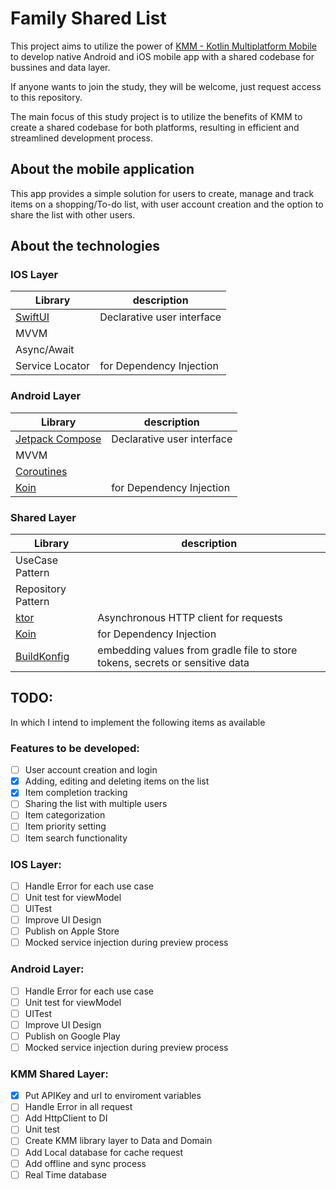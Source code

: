 # **Family Shared List**

This project aims to utilize the power of [KMM - Kotlin Multiplatform Mobile](https://kotlinlang.org/lp/mobile/) to develop native Android and iOS mobile app with a shared codebase for bussines and data layer. 

If anyone wants to join the study, they will be welcome, just request access to this repository.

The main focus of this study project is to utilize the benefits of KMM to create a shared codebase for both platforms, resulting in efficient and streamlined development process.

## About the mobile application

This app provides a simple solution for users to create, manage and track items on a shopping/To-do list, with user account creation and the option to share the list with other users.

## About the technologies

### IOS Layer
| Library | description |
| ----------- | ----------- | 
| [SwiftUI](https://developer.apple.com/xcode/swiftui/) | Declarative user interface | 
| MVVM |  |
| Async/Await |  |
| Service Locator | for Dependency Injection |

### Android Layer
| Library | description |
| ----------- | ----------- | 
| [Jetpack Compose](https://developer.android.com/jetpack/compose)  | Declarative user interface |
| MVVM | |
| [Coroutines](https://kotlinlang.org/docs/coroutines-overview.html) |  | 
| [Koin](https://insert-koin.io/) | for Dependency Injection | 

### Shared Layer
| Library | description |
| ----------- | ----------- | 
| UseCase Pattern | |
| Repository Pattern | |
| [ktor](https://ktor.io/) | Asynchronous HTTP client for requests | 
| [Koin](https://insert-koin.io/) | for Dependency Injection | 
| [BuildKonfig](https://github.com/yshrsmz/BuildKonfig)  | embedding values from gradle file to store tokens, secrets or sensitive data |

## TODO:

In which I intend to implement the following items as available

### Features to be developed: 
- [ ] User account creation and login
- [X] Adding, editing and deleting items on the list
- [X] Item completion tracking
- [ ] Sharing the list with multiple users
- [ ] Item categorization
- [ ] Item priority setting
- [ ] Item search functionality

### IOS Layer:
- [ ] Handle Error for each use case
- [ ] Unit test for viewModel
- [ ] UITest
- [ ] Improve UI Design
- [ ] Publish on Apple Store
- [ ] Mocked service injection during preview process

### Android Layer:
- [ ] Handle Error for each use case
- [ ] Unit test for viewModel
- [ ] UITest
- [ ] Improve UI Design
- [ ] Publish on Google Play
- [ ] Mocked service injection during preview process

### KMM Shared Layer: 
- [X] Put APIKey and url to enviroment variables
- [ ] Handle Error in all request
- [ ] Add HttpClient to DI
- [ ] Unit test
- [ ] Create KMM library layer to Data and Domain
- [ ] Add Local database for cache request
- [ ] Add offline and sync process
- [ ] Real Time database
